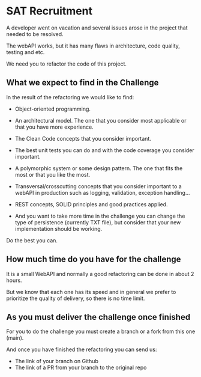 # SAT Recruitment

A developer went on vacation and several issues arose in the project that needed to be resolved.

The webAPI works, but it has many flaws in architecture, code quality, testing and etc.

We need you to refactor the code of this project.

## What we expect to find in the Challenge

In the result of the refactoring we would like to find:

- Object-oriented programming.

- An architectural model. The one that you consider most applicable or that you have more experience.

- The Clean Code concepts that you consider important.

- The best unit tests you can do and with the code coverage you consider important.

- A polymorphic system or some design pattern. The one that fits the most or that you like the most.

- Transversal/crosscutting concepts that you consider important to a webAPI in production such as logging, validation, exception handling...

- REST concepts, SOLID principles and good practices applied.

- And you want to take more time in the challenge you can change the type of persistence (currently TXT file), but consider that your new implementation should be working.

Do the best you can.


## How much time do you have for the challenge

It is a small WebAPI and normally a good refactoring can be done in about 2 hours.

But we know that each one has its speed and in general we prefer to prioritize the quality of delivery, so there is no time limit.


## As you must deliver the challenge once finished

For you to do the challenge you must create a branch or a fork from this one (main).

And once you have finished the refactoring you can send us:

* The link of your branch on Github
* The link of a PR from your branch to the original repo